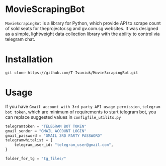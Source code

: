 # MovieScrapingBot

`MovieScrapingBot` is a library for Python, which provide API to scrape count of sold seats for theprojector.sg and gv.com.sg websites.
It was designed as a simple, lightweight data collection library with the ability to control via telegram chat.

Installation
============

```
git clone https://github.com/T-Ivaniuk/MovieScrapingBot.git
```

Usage
=======


If you have `Gmail account with 3rd party API usage permission`, `telegram bot token`, which are minimum of requirements to start telegram bot,
you can replace suggested values in `configfile_utilits.py`
```python
telegramtoken = "TELEGRAM BOT TOKEN"
gmail_sender = "GMAIL ACCOUNT LOGIN"
gmail_password = "GMAIL 3RD PARTY PASSWORD"
telegramwhitelist = {
    telegram_user_id: "telegram_user@gmail.com",
}

folder_for_tg = "tg_files/"
```

